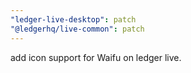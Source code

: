 ```yaml
---
"ledger-live-desktop": patch
"@ledgerhq/live-common": patch
---
```


add icon support for Waifu on ledger live.
